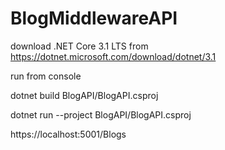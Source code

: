 # BlogMiddlewareAPI

download .NET Core 3.1 LTS from https://dotnet.microsoft.com/download/dotnet/3.1

run from console

dotnet build  BlogAPI/BlogAPI.csproj 

dotnet run --project BlogAPI/BlogAPI.csproj 

https://localhost:5001/Blogs
